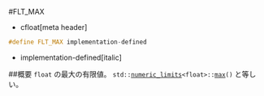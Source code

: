 #FLT_MAX
* cfloat[meta header]

```cpp
#define FLT_MAX implementation-defined
```
* implementation-defined[italic]

##概要
`float` の最大の有限値。
`std::`[`numeric_limits`](/reference/limits/numeric_limits.md)`<float>::`[`max`](/reference/limits/numeric_limits/max.md)`()` と等しい。
